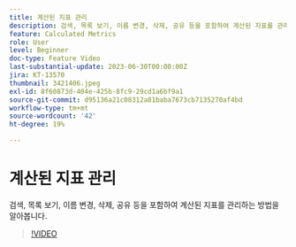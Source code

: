 ```yaml
---
title: 계산된 지표 관리
description: 검색, 목록 보기, 이름 변경, 삭제, 공유 등을 포함하여 계산된 지표를 관리하는 방법을 알아봅니다.
feature: Calculated Metrics
role: User
level: Beginner
doc-type: Feature Video
last-substantial-update: 2023-06-30T00:00:00Z
jira: KT-13570
thumbnail: 3421406.jpeg
exl-id: 8f60873d-404e-425b-8fc9-29cd1a6bf9a1
source-git-commit: d95136a21c08312a81baba7673cb7135270af4bd
workflow-type: tm+mt
source-wordcount: '42'
ht-degree: 19%

---
```


# 계산된 지표 관리

검색, 목록 보기, 이름 변경, 삭제, 공유 등을 포함하여 계산된 지표를 관리하는 방법을 알아봅니다.

>[!VIDEO](https://video.tv.adobe.com/v/3423590/?learn=on&captions=kor)
